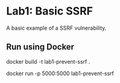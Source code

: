 # Lab1: Basic SSRF

A basic example of a SSRF vulnerability.

## Run using Docker

docker build -t lab1-prevent-ssrf .

docker run -p 5000:5000 lab1-prevent-ssrf
